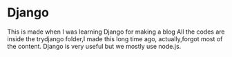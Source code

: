 # Django
This is made when I was learning Django for making a blog
All the codes are inside the trydjango folder,I made this long time ago, actually,forgot most of the content.
Django is very useful but we mostly use node.js.
